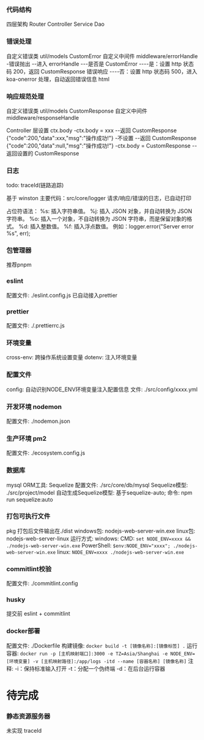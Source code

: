 ### 代码结构

四层架构
Router
Controller
Service
Dao

### 错误处理

自定义错误类 util/models CustomError
自定义中间件 middleware/errorHandle -错误抛出
--进入 errorHandle
---是否是 CustomError
----是：设置 http 状态码 200，返回 CustomResponse 错误响应
----否：设置 http 状态码 500，进入 koa-onerror 处理，自动返回错误信息 html

### 响应规范处理

自定义错误类 util/models CustomResponse
自定义中间件 middleware/responseHandle

Controller 层设置 ctx.body
-ctx.body = xxx
--返回 CustomResponse {"code":200,"data":xxx,"msg":"操作成功!"} -不设置
--返回 CustomResponse {"code":200,"data":null,"msg":"操作成功!"}
-ctx.body = CustomResponse
--返回设置的 CustomResponse

### 日志

todo: traceId(链路追踪)

基于 winston
主要代码：src/core/logger
请求/响应/错误的日志，已自动打印

占位符语法：
%s: 插入字符串值。
%j: 插入 JSON 对象，并自动转换为 JSON 字符串。
%o: 插入一个对象，不自动转换为 JSON 字符串，而是保留对象的格式。
%d: 插入整数值。
%f: 插入浮点数值。
例如：logger.error("Server error %s", err);

### 包管理器

推荐pnpm

### eslint

配置文件: ./eslint.config.js
已自动接入prettier

### prettier

配置文件: ./.prettierrc.js

### 环境变量

cross-env: 跨操作系统设置变量
dotenv: 注入环境变量

### 配置文件

config: 自动识别NODE_ENV环境变量注入配置信息
文件: ./src/config/xxxx.yml

### 开发环境 nodemon

配置文件: ./nodemon.json

### 生产环境 pm2

配置文件: ./ecosystem.config.js

### 数据库

mysql
ORM工具: Sequelize
配置文件: ./src/core/db/mysql
Sequelize模型: ./src/project/model
自动生成Sequelize模型: 基于sequelize-auto; 命令: npm run sequelize:auto

### 打包可执行文件

pkg
打包后文件输出在./dist
windows包: nodejs-web-server-win.exe
linux包: nodejs-web-server-linux
运行方式:
windows:
CMD:
`set NODE_ENV=xxxx && ./nodejs-web-server-win.exe`
PowerShell:
`$env:NODE_ENV="xxxx"; ./nodejs-web-server-win.exe`
linux:
`NODE_ENV=xxxx ./nodejs-web-server-win.exe`

### commitlint校验

配置文件: ./commitlint.config

### husky

提交前 eslint + commitlint

### docker部署

配置文件: ./Dockerfile
构建镜像:
`docker build -t [镜像名称]:[镜像标签] .`
运行容器:
`docker run -p [主机映射端口]:3000 -e TZ=Asia/Shanghai -e NODE_ENV=[环境变量] -v [主机映射路径]:/app/logs -itd --name [容器名称] [镜像名称]`
注释:
-i：保持标准输入打开
-t：分配一个伪终端
-d：在后台运行容器

# 待完成

### 静态资源服务器

未实现 traceId
